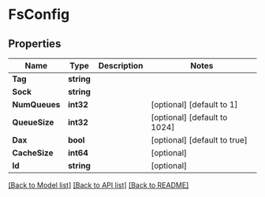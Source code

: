 # FsConfig

## Properties

Name | Type | Description | Notes
------------ | ------------- | ------------- | -------------
**Tag** | **string** |  | 
**Sock** | **string** |  | 
**NumQueues** | **int32** |  | [optional] [default to 1]
**QueueSize** | **int32** |  | [optional] [default to 1024]
**Dax** | **bool** |  | [optional] [default to true]
**CacheSize** | **int64** |  | [optional] 
**Id** | **string** |  | [optional] 

[[Back to Model list]](../README.md#documentation-for-models) [[Back to API list]](../README.md#documentation-for-api-endpoints) [[Back to README]](../README.md)


